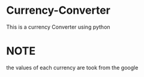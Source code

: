 # Currency-Converter

This is a currency Converter using python  

# NOTE
the values of each currency are took from the google
